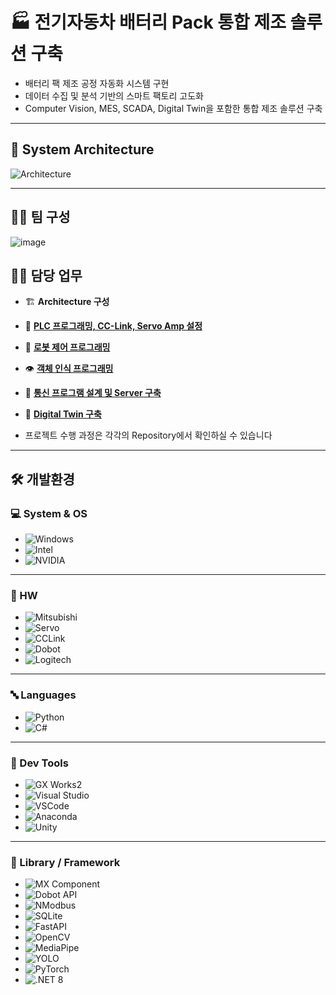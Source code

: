 # 🏭 전기자동차 배터리 Pack 통합 제조 솔루션 구축
- 배터리 팩 제조 공정 자동화 시스템 구현
- 데이터 수집 및 분석 기반의 스마트 팩토리 고도화
- Computer Vision, MES, SCADA, Digital Twin을 포함한 통합 제조 솔루션 구축

---

## 🧩 System Architecture

![Architecture](https://github.com/user-attachments/assets/1619d537-e841-4eba-8960-29e39779e31a)



---

## 🧑‍💻 팀 구성
![image](https://github.com/user-attachments/assets/c7c63ea9-0e11-4de7-a1d8-097eeea2f77a)



## 🧑‍💻 담당 업무 

- 🏗️ **Architecture 구성**
- 🧠 [**PLC 프로그래밍, CC-Link, Servo Amp 설정**](https://github.com/Wadangzz/GX_Works2) 
- 🤖 [**로봇 제어 프로그래밍**](https://github.com/Wadangzz/Dobot32bit)
- 👁️ [**객체 인식 프로그래밍**](https://github.com/Wadangzz/cv_gpu)  
- 🔌 [**통신 프로그램 설계 및 Server 구축**](https://github.com/Wadangzz/PLC_NModbus)
- 🧱 [**Digital Twin 구축**](https://github.com/Wadangzz/Final_DT)

- 프로젝트 수행 과정은 각각의 Repository에서 확인하실 수 있습니다

---

## 🛠 개발환경

### 💻 System & OS
- ![Windows](https://img.shields.io/badge/-Windows_11-0078D4?style=flat&logo=windows&logoColor=white)  
- ![Intel](https://img.shields.io/badge/-Intel_i7_13700-0071C5?style=flat&logo=intel&logoColor=white)  
- ![NVIDIA](https://img.shields.io/badge/-NVIDIA_RTX_4060-76B900?style=flat&logo=nvidia&logoColor=white)

---

### 🤖 HW
- ![Mitsubishi](https://img.shields.io/badge/-MELSEC_Q03UDECPU-E60012?style=flat&logo=semiconductor-manufacturing&logoColor=white)  
- ![Servo](https://img.shields.io/badge/-MR--J4--10B-555555?style=flat&logo=server&logoColor=white)  
- ![CCLink](https://img.shields.io/badge/-CC--Link-007CC2?style=flat&logo=protocolsio&logoColor=white)  
- ![Dobot](https://img.shields.io/badge/-Dobot_Magician-005BA1?style=flat&logo=robotframework&logoColor=white)  
- ![Logitech](https://img.shields.io/badge/Logitech_C922_PRO_STREAM-000000?style=flat&logo=logitech&logoColor=white)
 
---

### 🔤 Languages
- ![Python](https://img.shields.io/badge/-Python-3776AB?style=flat&logo=python&logoColor=white)  
- ![C#](https://img.shields.io/badge/-C%23-239120?style=flat&logo=dotnet&logoColor=white)

---

### 🧰 Dev Tools
- ![GX Works2](https://img.shields.io/badge/-GX_Works2-E60012?style=flat&logo=automation&logoColor=white)  
- ![Visual Studio](https://img.shields.io/badge/-Visual_Studio_2022-5C2D91?style=flat&logo=visualstudio&logoColor=white)  
- ![VSCode](https://img.shields.io/badge/-VS_Code-007ACC?style=flat&logo=visualstudio&logoColor=white)
- ![Anaconda](https://img.shields.io/badge/-Anaconda-44A833?style=flat&logo=anaconda&logoColor=white)
- ![Unity](https://img.shields.io/badge/-Unity_6-000000?style=flat&logo=unity&logoColor=white)
  
---

### 🧱 Library / Framework
- ![MX Component](https://img.shields.io/badge/-MX_Component-000000?style=flat&logo=windows&logoColor=white)
- ![Dobot API](https://img.shields.io/badge/-Dobot_API-0082C8?style=flat&logo=usb&logoColor=white)
- ![NModbus](https://img.shields.io/badge/-NModbus-333333?style=flat&logo=protocolㄴ&logoColor=white)
- ![SQLite](https://img.shields.io/badge/-SQLite-07405E?style=flat&logo=sqlite&logoColor=white)
- ![FastAPI](https://img.shields.io/badge/-FastAPI-009688?style=flat&logo=fastapi&logoColor=white)
- ![OpenCV](https://img.shields.io/badge/-OpenCV-5C3EE8?style=flat&logo=opencv&logoColor=white)
- ![MediaPipe](https://img.shields.io/badge/-MediaPipe-FF6F00?style=flat&logo=google&logoColor=white)
- ![YOLO](https://img.shields.io/badge/-Ultralytics_YOLOv8-7B68EE?style=flat&logo=openai&logoColor=white)
- ![PyTorch](https://img.shields.io/badge/-PyTorch-EE4C2C?style=flat&logo=pytorch&logoColor=white)
- ![.NET 8](https://img.shields.io/badge/-.NET_8.0-512BD4?style=flat&logo=dotnet&logoColor=white)
